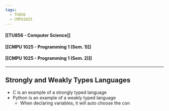 ```yaml
---
tags:
  - TU856
  - CMPU1025
---
```

#### [[TU856 - Computer Science]]
#### [[CMPU 1025 - Programming 1 (Sem. 1)]]
#### [[CMPU 1025 - Programming 1 (Sem. 2)]]

---

## Strongly and Weakly Types Languages
- C is an example of a strongly typed language
- Python is an example of a weakly typed language
	- When declaring variables, it will auto choose the con